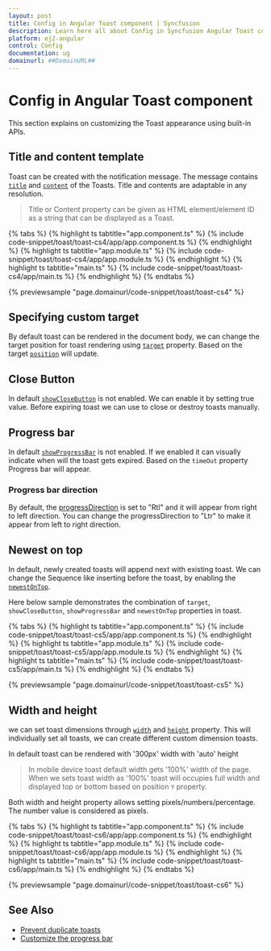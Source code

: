 ```yaml
---
layout: post
title: Config in Angular Toast component | Syncfusion
description: Learn here all about Config in Syncfusion Angular Toast component of Syncfusion Essential JS 2 and more.
platform: ej2-angular
control: Config 
documentation: ug
domainurl: ##DomainURL##
---
```


# Config in Angular Toast component

This section explains on customizing the Toast appearance using built-in APIs.

## Title and content template

Toast can be created with the notification message. The message contains [`title`](https://ej2.syncfusion.com/angular/documentation/api/toast#title) and [`content`](https://ej2.syncfusion.com/angular/documentation/api/toast#content) of the Toasts. Title and contents are adaptable in any resolution.

> Title or Content property can be given as HTML element/element ID as a string that can be displayed as a Toast.

{% tabs %}
{% highlight ts tabtitle="app.component.ts" %}
{% include code-snippet/toast/toast-cs4/app/app.component.ts %}
{% endhighlight %}
{% highlight ts tabtitle="app.module.ts" %}
{% include code-snippet/toast/toast-cs4/app/app.module.ts %}
{% endhighlight %}
{% highlight ts tabtitle="main.ts" %}
{% include code-snippet/toast/toast-cs4/app/main.ts %}
{% endhighlight %}
{% endtabs %}
  
{% previewsample "page.domainurl/code-snippet/toast/toast-cs4" %}

## Specifying custom target

By default toast can be rendered in the document body, we can change the target position for toast rendering using [`target`](https://ej2.syncfusion.com/angular/documentation/api/toast#target) property. Based on the target [`position`](https://ej2.syncfusion.com/angular/documentation/api/toast#position) will update.

## Close Button

In default [`showCloseButton`](https://ej2.syncfusion.com/angular/documentation/api/toast#showclosebutton) is not enabled. We can enable it by setting true value. Before expiring toast we can use to close or destroy toasts manually.

## Progress bar

In default [`showProgressBar`](https://ej2.syncfusion.com/angular/documentation/api/toast#showprogressbar) is not enabled. If we enabled it can visually indicate when will the toast gets expired. Based on the `timeOut` property Progress bar will appear.

### Progress bar direction

By default, the [progressDirection](https://ej2.syncfusion.com/angular/documentation/api/toast/#progressDirection) is set to "Rtl" and it will appear from right to left direction. You can change the progressDirection to "Ltr" to make it appear from left to right direction.

## Newest on top

In default, newly created toasts will append next with existing toast. We can change the Sequence like inserting before the toast, by enabling the [`newestOnTop`](https://ej2.syncfusion.com/angular/documentation/api/toast#newestontop).

Here below sample demonstrates the combination of `target`, `showCloseButton`, `showProgressBar` and `newestOnTop` properties in toast.

{% tabs %}
{% highlight ts tabtitle="app.component.ts" %}
{% include code-snippet/toast/toast-cs5/app/app.component.ts %}
{% endhighlight %}
{% highlight ts tabtitle="app.module.ts" %}
{% include code-snippet/toast/toast-cs5/app/app.module.ts %}
{% endhighlight %}
{% highlight ts tabtitle="main.ts" %}
{% include code-snippet/toast/toast-cs5/app/main.ts %}
{% endhighlight %}
{% endtabs %}
  
{% previewsample "page.domainurl/code-snippet/toast/toast-cs5" %}

## Width and height

we can set toast dimensions through [`width`](https://ej2.syncfusion.com/angular/documentation/api/toast#width) and [`height`](https://ej2.syncfusion.com/angular/documentation/api/toast#height) property. This will individually set all toasts, we can create different custom dimension toasts.

In default toast can be rendered with '300px' width with 'auto' height

   > In mobile device toast default width gets '100%' width of the page.
   > When we sets toast width as '100%' toast will occupies full width and displayed top or bottom based on position `Y` property.

Both width and height property allows setting pixels/numbers/percentage. The number value is considered as pixels.

{% tabs %}
{% highlight ts tabtitle="app.component.ts" %}
{% include code-snippet/toast/toast-cs6/app/app.component.ts %}
{% endhighlight %}
{% highlight ts tabtitle="app.module.ts" %}
{% include code-snippet/toast/toast-cs6/app/app.module.ts %}
{% endhighlight %}
{% highlight ts tabtitle="main.ts" %}
{% include code-snippet/toast/toast-cs6/app/main.ts %}
{% endhighlight %}
{% endtabs %}
  
{% previewsample "page.domainurl/code-snippet/toast/toast-cs6" %}

## See Also

* [Prevent duplicate toasts](./how-to/prevent-duplicate-toast-display/)
* [Customize the progress bar](./how-to/customize-progress-bar-theme-and-sizing/)